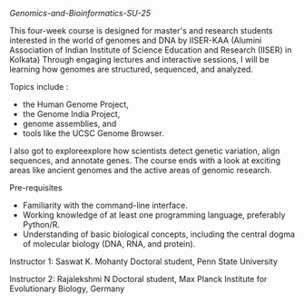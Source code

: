 *Genomics-and-Bioinformatics-SU-25*

This four-week course is designed for master's and research students interested in the world of genomes and DNA by IISER-KAA (Alumini Association of Indian Institute of Science Education and Research (IISER) in Kolkata) 
Through engaging lectures and interactive sessions, I will be learning how genomes are structured, sequenced, and analyzed. 

Topics include :
   - the Human Genome Project, 
   - the Genome India Project, 
   - genome assemblies, and 
   - tools like the UCSC Genome Browser.
    
I also got to exploreexplore how scientists detect genetic variation, align sequences, and annotate genes.
The course ends with a look at exciting areas like ancient genomes and the active areas of genomic research.

Pre-requisites
- Familiarity with the command-line interface.
- Working knowledge of at least one programming language, preferably Python/R.
- Understanding of basic biological concepts, including the central dogma of molecular biology (DNA, RNA, and protein).

Instructor 1: Saswat K. Mohanty
Doctoral student, Penn State University

Instructor 2: Rajalekshmi N
Doctoral student, Max Planck Institute for Evolutionary Biology, Germany
